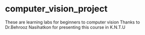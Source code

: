 # computer_vision_project 

These  are learning labs for beginners to computer vision
Thanks to Dr.Behrooz Nasihatkon for presenting this course in K.N.T.U
